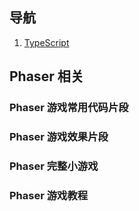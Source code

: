 
## 导航

1. [TypeScript](./typescript.md)






## Phaser 相关

### Phaser 游戏常用代码片段

### Phaser 游戏效果片段

### Phaser 完整小游戏

### Phaser 游戏教程